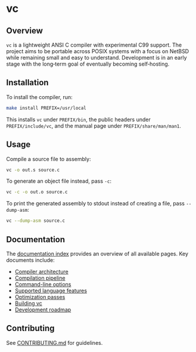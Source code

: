 # vc

## Overview

`vc` is a lightweight ANSI C compiler with experimental C99 support. The
project aims to be portable across POSIX systems with a focus on NetBSD
while remaining small and easy to understand. Development is in an
early stage with the long‑term goal of eventually becoming
self‑hosting.

## Installation

To install the compiler, run:

```sh
make install PREFIX=/usr/local
```

This installs `vc` under `PREFIX/bin`, the public headers under
`PREFIX/include/vc`, and the manual page under `PREFIX/share/man/man1`.

## Usage

Compile a source file to assembly:

```sh
vc -o out.s source.c
```

To generate an object file instead, pass `-c`:

```sh
vc -c -o out.o source.c
```

To print the generated assembly to stdout instead of creating a file,
pass `--dump-asm`:

```sh
vc --dump-asm source.c
```

## Documentation

The [documentation index](docs/index.md) provides an overview of all available
pages. Key documents include:

- [Compiler architecture](docs/architecture.md)
- [Compilation pipeline](docs/pipeline.md)
- [Command-line options](docs/command_line.md)
- [Supported language features](docs/language_features.md)
- [Optimization passes](docs/optimization.md)
- [Building vc](docs/building.md)
- [Development roadmap](docs/roadmap.md)

## Contributing

See [CONTRIBUTING.md](CONTRIBUTING.md) for guidelines.
